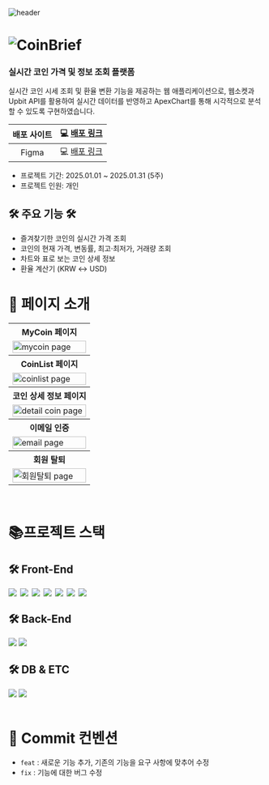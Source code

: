 ![header](https://capsule-render.vercel.app/api?type=waving&color=8E7CC3&fontColor=ffffff&height=200&section=header&text=CoinBrief&fontSize=70&animation=fadeIn&fontAlignY=40&desc=&descSize=30)

<h1 style='display:flex; text-align:center;'> <img src="https://github.com/user-attachments/assets/509332bd-1a09-478a-9776-e5b099c00ce2" align="center"/> CoinBrief </h1>

### 실시간 코인 가격 및 정보 조회 플랫폼

실시간 코인 시세 조회 및 환율 변환 기능을 제공하는 웹 애플리케이션으로, 웹소켓과 Upbit API를 활용하여 실시간 데이터를 반영하고 ApexChart를 통해 시각적으로 분석할 수 있도록 구현하였습니다.


| 배포 사이트 | 💻 [배포 링크](https://coinbrief.vercel.app/)|
| :---------: | :-----------------: |
| Figma | 💻 [배포 링크](https://www.figma.com/design/xxO2ItVjjcXe3QsYKTmkPR/coin_project?node-id=4-2&p=f&t=bnnTBeGYCcaMUDY6-0)|

- 프로젝트 기간: 2025.01.01 ~ 2025.01.31 (5주)
- 프로젝트 인원: 개인

## 🛠️ 주요 기능 🛠️

 - 즐겨찾기한 코인의 실시간 가격 조회
 - 코인의 현재 가격, 변동률, 최고·최저가, 거래량 조회
 - 차트와 표로 보는 코인 상세 정보
 - 환율 계산기 (KRW ↔ USD)

# 🧾 페이지 소개

<table align=center >	
 <tr >
    <th >
      MyCoin 페이지
    </th>
  </tr>
  <tr>
    <td>
      <img src="https://github.com/user-attachments/assets/3381b958-6fe8-45bb-9bb0-b0a92971d0d7"  alt="mycoin page" width = 100%  >
    </td>
   </tr> 
   <tr>
    <th>
      CoinList 페이지
    </th>
  </tr>
  <tr>
    <td>
      <img src="https://github.com/user-attachments/assets/f9ac726d-1a17-407c-a532-3ad10255aab6" alt="coinlist page" width = 100%  >
    </td>
   </tr> 
  <tr>
    <th>
      코인 상세 정보 페이지
    </th>
  </tr>
  <tr>
    <td>
      <img src="https://github.com/user-attachments/assets/1d9b956b-a32b-4c09-bc14-711b886fc545"  alt="detail coin page" width = 100% >
    </td>
   </tr> 
   <tr>
    <th>
      이메일 인증
    </th>
  </tr>
  <tr>
    <td>
      <img src="https://github.com/user-attachments/assets/1bea941e-ea15-4c1e-a43a-e443358e1058"  alt="email page"  width = 100% >
    </td>
   </tr>
      <tr>
    <th>
      회원 탈퇴
    </th>
  </tr>
  <tr>
    <td>
      <img src="https://github.com/user-attachments/assets/ce297011-1468-4a15-905e-22004eadbbf4"  alt="회원탈퇴 page"  width = 100% >
    </td>
   </tr> 

   
</table>		
<br/>

# 📚프로젝트 스택

<div style='gap:7px'>
<h2> 🛠️ Front-End</h2>
	<div style='display:flex; gap:7px'>
	<img src="https://img.shields.io/badge/Next.js-000000?style=for-the-badge&logo=Next.js" />
  	<img src="https://img.shields.io/badge/TypeScript-3178C6?style=for-the-badge&logo=typescript&logoColor=white" />	
		<img src="https://img.shields.io/badge/Zustand-433e38?style=for-the-badge" />
<img src="https://img.shields.io/badge/tailwindcss-06B6D4?style=for-the-badge&logo=tailwindcss&logoColor=white" />
		<img src="https://img.shields.io/badge/ApexCharts-3891eb?style=for-the-badge" />
 <img src="https://img.shields.io/badge/shadcnui-000000?style=for-the-badge&logo=shadcnui" />
		<img src="https://img.shields.io/badge/express-000000?style=for-the-badge&logo=express" />
	</div>
	<div style=' gap:7px'>
<h2> 🛠️ Back-End</h2>
		<img src="https://img.shields.io/badge/express-000000?style=for-the-badge&logo=express" />
 
<img src="https://img.shields.io/badge/Nodemailer-5FA04E?style=for-the-badge" />
	</div>
	<div style=' gap:7px'>
<h2> 🛠️ DB & ETC</h2>
 <img src="https://img.shields.io/badge/firebase-DD2C00?style=for-the-badge&logo=firebase&logoColor=white" />

 <img src="https://img.shields.io/badge/socketdotio-010101?style=for-the-badge&logo=socketdotio" />
</div>
	

 

</div>
<br>


# 🤙 Commit 컨벤션

- `feat` : 새로운 기능 추가, 기존의 기능을 요구 사항에 맞추어 수정
- `fix` : 기능에 대한 버그 수정
